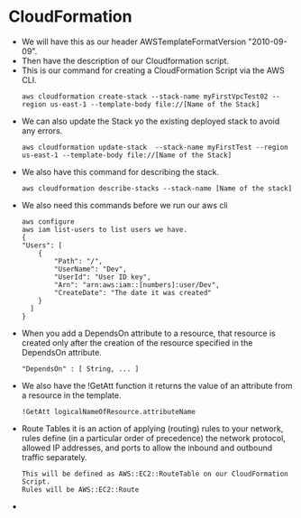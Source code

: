# CloudFormation

- We will have this as our header AWSTemplateFormatVersion	"2010-09-09".
- Then have the description of our Cloudformation script.
- This is our command for creating a CloudFormation Script via the AWS CLI.
    ~~~
    aws cloudformation create-stack --stack-name myFirstVpcTest02 --region us-east-1 --template-body file://[Name of the Stack]
    ~~~
- We can also update the Stack yo the existing deployed stack to avoid any errors.
    ~~~
    aws cloudformation update-stack  --stack-name myFirstTest --region us-east-1 --template-body file://[Name of the Stack]

    ~~~
- We also have this command for describing the stack.
    ~~~
    aws cloudformation describe-stacks --stack-name [Name of the stack]
    ~~~
- We also need this commands before we run our aws cli
    ~~~
    aws configure
    aws iam list-users to list users we have.
    {
    "Users": [
        {
            "Path": "/",
            "UserName": "Dev",
            "UserId": "User ID key",
            "Arn": "arn:aws:iam::[numbers]:user/Dev",
            "CreateDate": "The date it was created"
        }
      ]
    }
    ~~~
- When you add a DependsOn attribute to a resource, that resource is created only after the creation of the resource specified in the DependsOn attribute.
    ~~~
    "DependsOn" : [ String, ... ]
    ~~~
- We also have the !GetAtt function it returns the value of an attribute from a resource in the template.
    ~~~
    !GetAtt logicalNameOfResource.attributeName
    ~~~
- Route Tables it is an action of applying (routing) rules to your network, rules define (in a particular order of precedence) the network protocol, allowed IP addresses, and ports to allow the inbound and outbound traffic separately.
    ~~~
    This will be defined as AWS::EC2::RouteTable on our CloudFormation Script.
    Rules will be AWS::EC2::Route 
    ~~~
- 